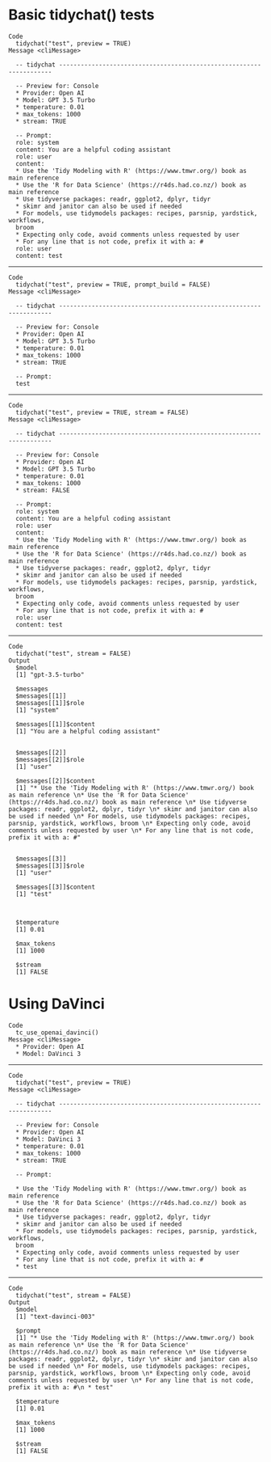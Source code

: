 # Basic tidychat() tests

    Code
      tidychat("test", preview = TRUE)
    Message <cliMessage>
      
      -- tidychat --------------------------------------------------------------------
      
      -- Preview for: Console 
      * Provider: Open AI
      * Model: GPT 3.5 Turbo
      * temperature: 0.01
      * max_tokens: 1000
      * stream: TRUE
      
      -- Prompt: 
      role: system
      content: You are a helpful coding assistant
      role: user
      content:
      * Use the 'Tidy Modeling with R' (https://www.tmwr.org/) book as main reference
      * Use the 'R for Data Science' (https://r4ds.had.co.nz/) book as main reference
      * Use tidyverse packages: readr, ggplot2, dplyr, tidyr
      * skimr and janitor can also be used if needed
      * For models, use tidymodels packages: recipes, parsnip, yardstick, workflows,
      broom
      * Expecting only code, avoid comments unless requested by user
      * For any line that is not code, prefix it with a: #
      role: user
      content: test

---

    Code
      tidychat("test", preview = TRUE, prompt_build = FALSE)
    Message <cliMessage>
      
      -- tidychat --------------------------------------------------------------------
      
      -- Preview for: Console 
      * Provider: Open AI
      * Model: GPT 3.5 Turbo
      * temperature: 0.01
      * max_tokens: 1000
      * stream: TRUE
      
      -- Prompt: 
      test

---

    Code
      tidychat("test", preview = TRUE, stream = FALSE)
    Message <cliMessage>
      
      -- tidychat --------------------------------------------------------------------
      
      -- Preview for: Console 
      * Provider: Open AI
      * Model: GPT 3.5 Turbo
      * temperature: 0.01
      * max_tokens: 1000
      * stream: FALSE
      
      -- Prompt: 
      role: system
      content: You are a helpful coding assistant
      role: user
      content:
      * Use the 'Tidy Modeling with R' (https://www.tmwr.org/) book as main reference
      * Use the 'R for Data Science' (https://r4ds.had.co.nz/) book as main reference
      * Use tidyverse packages: readr, ggplot2, dplyr, tidyr
      * skimr and janitor can also be used if needed
      * For models, use tidymodels packages: recipes, parsnip, yardstick, workflows,
      broom
      * Expecting only code, avoid comments unless requested by user
      * For any line that is not code, prefix it with a: #
      role: user
      content: test

---

    Code
      tidychat("test", stream = FALSE)
    Output
      $model
      [1] "gpt-3.5-turbo"
      
      $messages
      $messages[[1]]
      $messages[[1]]$role
      [1] "system"
      
      $messages[[1]]$content
      [1] "You are a helpful coding assistant"
      
      
      $messages[[2]]
      $messages[[2]]$role
      [1] "user"
      
      $messages[[2]]$content
      [1] "* Use the 'Tidy Modeling with R' (https://www.tmwr.org/) book as main reference \n* Use the 'R for Data Science' (https://r4ds.had.co.nz/) book as main reference \n* Use tidyverse packages: readr, ggplot2, dplyr, tidyr \n* skimr and janitor can also be used if needed \n* For models, use tidymodels packages: recipes, parsnip, yardstick, workflows, broom \n* Expecting only code, avoid comments unless requested by user \n* For any line that is not code, prefix it with a: #"
      
      
      $messages[[3]]
      $messages[[3]]$role
      [1] "user"
      
      $messages[[3]]$content
      [1] "test"
      
      
      
      $temperature
      [1] 0.01
      
      $max_tokens
      [1] 1000
      
      $stream
      [1] FALSE
      

# Using DaVinci

    Code
      tc_use_openai_davinci()
    Message <cliMessage>
      * Provider: Open AI
      * Model: DaVinci 3

---

    Code
      tidychat("test", preview = TRUE)
    Message <cliMessage>
      
      -- tidychat --------------------------------------------------------------------
      
      -- Preview for: Console 
      * Provider: Open AI
      * Model: DaVinci 3
      * temperature: 0.01
      * max_tokens: 1000
      * stream: TRUE
      
      -- Prompt: 
      
      * Use the 'Tidy Modeling with R' (https://www.tmwr.org/) book as main reference
      * Use the 'R for Data Science' (https://r4ds.had.co.nz/) book as main reference
      * Use tidyverse packages: readr, ggplot2, dplyr, tidyr
      * skimr and janitor can also be used if needed
      * For models, use tidymodels packages: recipes, parsnip, yardstick, workflows,
      broom
      * Expecting only code, avoid comments unless requested by user
      * For any line that is not code, prefix it with a: #
      * test

---

    Code
      tidychat("test", stream = FALSE)
    Output
      $model
      [1] "text-davinci-003"
      
      $prompt
      [1] "* Use the 'Tidy Modeling with R' (https://www.tmwr.org/) book as main reference \n* Use the 'R for Data Science' (https://r4ds.had.co.nz/) book as main reference \n* Use tidyverse packages: readr, ggplot2, dplyr, tidyr \n* skimr and janitor can also be used if needed \n* For models, use tidymodels packages: recipes, parsnip, yardstick, workflows, broom \n* Expecting only code, avoid comments unless requested by user \n* For any line that is not code, prefix it with a: #\n * test"
      
      $temperature
      [1] 0.01
      
      $max_tokens
      [1] 1000
      
      $stream
      [1] FALSE
      

